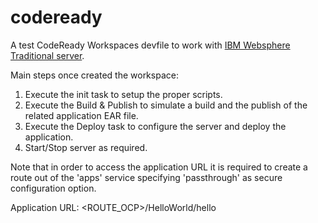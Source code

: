 # codeready
A test CodeReady Workspaces devfile to work with [IBM Websphere Traditional server](https://github.com/WASdev/ci.docker.websphere-traditional).

Main steps once created the workspace:
1. Execute the init task to setup the proper scripts.
2. Execute the Build & Publish to simulate a build and the publish of the related application EAR file.
3. Execute the Deploy task to configure the server and deploy the application.
4. Start/Stop server as required.


Note that in order to access the application URL it is required to create a route out of the 'apps' service specifying 'passthrough' as secure configuration option.

Application URL:
<ROUTE_OCP>/HelloWorld/hello